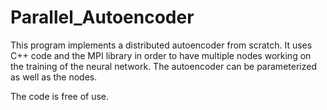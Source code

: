 # Parallel_Autoencoder

This program implements a distributed autoencoder from scratch.
It uses C++ code and the MPI library in order to have multiple nodes working on the training of the neural network.
The autoencoder can be parameterized as well as the nodes.

The code is free of use.

